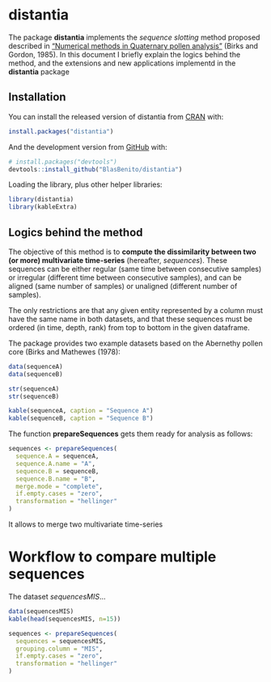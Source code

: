 
<!-- README.md is generated from README.Rmd. Please edit that file -->

# distantia

<!-- badges: start -->

<!-- badges: end -->

The package **distantia** implements the *sequence slotting* method
proposed described in [“Numerical methods in Quaternary pollen
analysis”](https://onlinelibrary.wiley.com/doi/abs/10.1002/gea.3340010406)
(Birks and Gordon, 1985). In this document I briefly explain the logics
behind the method, and the extensions and new applications implementd in
the **distantia** package

## Installation

You can install the released version of distantia from
[CRAN](https://CRAN.R-project.org) with:

``` r
install.packages("distantia")
```

And the development version from [GitHub](https://github.com/) with:

``` r
# install.packages("devtools")
devtools::install_github("BlasBenito/distantia")
```

Loading the library, plus other helper libraries:

``` r
library(distantia)
library(kableExtra)
```

## Logics behind the method

The objective of this method is to **compute the dissimilarity between
two (or more) multivariate time-series** (hereafter, *sequences*). These
sequences can be either regular (same time between consecutive samples)
or irregular (different time between consecutive samples), and can be
aligned (same number of samples) or unaligned (different number of
samples).

The only restrictions are that any given entity represented by a column
must have the same name in both datasets, and that these sequences must
be ordered (in time, depth, rank) from top to bottom in the given
dataframe.

The package provides two example datasets based on the Abernethy pollen
core (Birks and Mathewes (1978):

``` r
data(sequenceA)
data(sequenceB)

str(sequenceA)
str(sequenceB)

kable(sequenceA, caption = "Sequence A")
kable(sequenceB, caption = "Sequence B")
```

The function **prepareSequences** gets them ready for analysis as
follows:

``` r
sequences <- prepareSequences(
  sequence.A = sequenceA,
  sequence.A.name = "A",
  sequence.B = sequenceB,
  sequence.B.name = "B",
  merge.mode = "complete",
  if.empty.cases = "zero",
  transformation = "hellinger"
)
```

It allows to merge two multivariate time-series

# Workflow to compare multiple sequences

The dataset *sequencesMIS*…

``` r
data(sequencesMIS)
kable(head(sequencesMIS, n=15))
```

``` r
sequences <- prepareSequences(
  sequences = sequencesMIS,
  grouping.column = "MIS",
  if.empty.cases = "zero",
  transformation = "hellinger"
)
```
